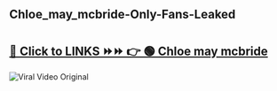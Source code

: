 
 ## Chloe_may_mcbride-Only-Fans-Leaked

# <h2><a href="https://clipsfans.com/Chloe_may_mcbride&ref=git">🔗 Click to LINKS ⏩⏩ 👉 🟢 Chloe may mcbride </a></h2>

<a href="https://clipsfans.com/Chloe_may_mcbride&ref=git" rel="nofollow" data-target="animated-image.originalLink"><img src="https://i.ibb.co.com/xMMVF88/686577567.gif" alt="Viral Video Original" style="max-width: 100%; display: inline-block;" data-target="animated-image.originalImage"></a>
